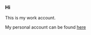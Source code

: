 ### Hi

This is my work account.

My personal account can be found [here](https://github.com/icahoon)
